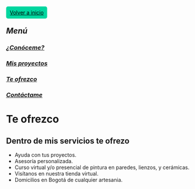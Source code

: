 <a href="/" style="background:#00d69f;
border-radius: 5px;border:none;outline:none;
padding: 8px 10px;color: black;">
      Volver a inicio
</a>

## ***Menú***
### [*¿Conóceme?*](./about.md)
### [*Mis proyectos*](./gallery.md)
### [*Te ofrezco*](./services.md)
### [*Contáctame*](./contact.md)



# **Te ofrezco**

## Dentro de mis servicios te ofrezo 
+ Ayuda con tus proyectos.
+ Asesoría personalizada.
+ Curso virtual y/o presencial de pintura en paredes, lienzos, y cerámicas.
+ Visítanos en nuestra tienda virtual.
+ Domicilios en Bogotá de cualquier artesania.


